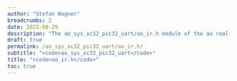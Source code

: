 ```yaml
---
author: "Stefan Wagner"
breadcrumbs: 2
date: 2022-08-29
description: "The ao_sys_xc32_pic32_uart/ao_ir.h module of the ao real-time operating system."
draft: true
permalink: /ao_sys_xc32_pic32_uart/ao_ir.h/ 
subtitle: "<code>ao_sys_xc32_pic32_uart</code>"
title: "<code>ao_ir.h</code>"
toc: true
---
```


